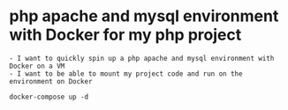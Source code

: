 # php apache and mysql environment with Docker for my php project

	- I want to quickly spin up a php apache and mysql environment with Docker on a VM
	- I want to be able to mount my project code and run on the environment on Docker

```shell
docker-compose up -d
```
 